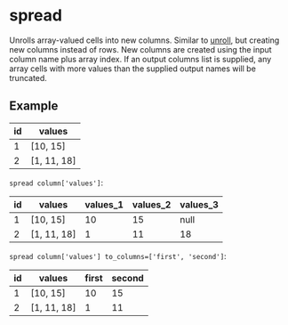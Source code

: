 # spread

Unrolls array-valued cells into new columns. Similar to [unroll](./unroll.md), but creating new columns instead of rows. New columns are created using the input column name plus array index. If an output columns list is supplied, any array cells with more values than the supplied output names will be truncated.

## Example

| id  | values      |
| --- | ----------- |
| 1   | [10, 15]    |
| 2   | [1, 11, 18] |

`spread column['values']`:

| id  | values      | values_1 | values_2 | values_3 |
| --- | ----------- | -------- | -------- | -------- |
| 1   | [10, 15]    | 10       | 15       | null     |
| 2   | [1, 11, 18] | 1        | 11       | 18       |

`spread column['values'] to_columns=['first', 'second']`:

| id  | values      | first | second |
| --- | ----------- | ----- | ------ |
| 1   | [10, 15]    | 10    | 15     |
| 2   | [1, 11, 18] | 1     | 11     |
